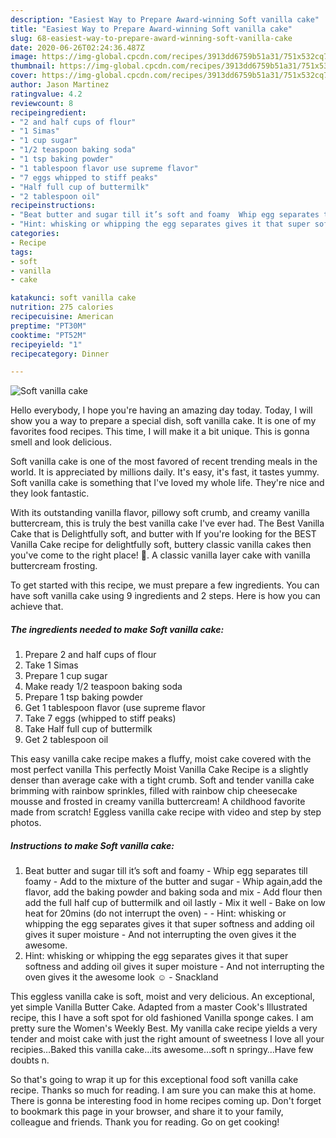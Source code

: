 ```yaml
---
description: "Easiest Way to Prepare Award-winning Soft vanilla cake"
title: "Easiest Way to Prepare Award-winning Soft vanilla cake"
slug: 68-easiest-way-to-prepare-award-winning-soft-vanilla-cake
date: 2020-06-26T02:24:36.487Z
image: https://img-global.cpcdn.com/recipes/3913dd6759b51a31/751x532cq70/soft-vanilla-cake-recipe-main-photo.jpg
thumbnail: https://img-global.cpcdn.com/recipes/3913dd6759b51a31/751x532cq70/soft-vanilla-cake-recipe-main-photo.jpg
cover: https://img-global.cpcdn.com/recipes/3913dd6759b51a31/751x532cq70/soft-vanilla-cake-recipe-main-photo.jpg
author: Jason Martinez
ratingvalue: 4.2
reviewcount: 8
recipeingredient:
- "2 and half cups of flour"
- "1 Simas"
- "1 cup sugar"
- "1/2 teaspoon baking soda"
- "1 tsp baking powder"
- "1 tablespoon flavor use supreme flavor"
- "7 eggs whipped to stiff peaks"
- "Half full cup of buttermilk"
- "2 tablespoon oil"
recipeinstructions:
- "Beat butter and sugar till it’s soft and foamy  Whip egg separates till foamy  Add to the mixture of the butter and sugar  Whip again,add the flavor, add the baking powder and baking soda and mix  Add flour then add the full half cup of buttermilk and oil lastly Mix it well  Bake on low heat for 20mins (do not interrupt the oven)  Hint: whisking or whipping the egg separates gives it that super softness and adding oil gives it super moisture And not interrupting the oven gives it the awesome."
- "Hint: whisking or whipping the egg separates gives it that super softness and adding oil gives it super moisture And not interrupting the oven gives it the awesome look ☺️ Snackland"
categories:
- Recipe
tags:
- soft
- vanilla
- cake

katakunci: soft vanilla cake 
nutrition: 275 calories
recipecuisine: American
preptime: "PT30M"
cooktime: "PT52M"
recipeyield: "1"
recipecategory: Dinner

---
```



![Soft vanilla cake](https://img-global.cpcdn.com/recipes/3913dd6759b51a31/751x532cq70/soft-vanilla-cake-recipe-main-photo.jpg)

Hello everybody, I hope you're having an amazing day today. Today, I will show you a way to prepare a special dish, soft vanilla cake. It is one of my favorites food recipes. This time, I will make it a bit unique. This is gonna smell and look delicious.

Soft vanilla cake is one of the most favored of recent trending meals in the world. It is appreciated by millions daily. It's easy, it's fast, it tastes yummy. Soft vanilla cake is something that I've loved my whole life. They're nice and they look fantastic.

With its outstanding vanilla flavor, pillowy soft crumb, and creamy vanilla buttercream, this is truly the best vanilla cake I&#39;ve ever had. The Best Vanilla Cake that is Delightfully soft, and butter with If you&#39;re looking for the BEST Vanilla Cake recipe for delightfully soft, buttery classic vanilla cakes then you&#39;ve come to the right place! 🙂. A classic vanilla layer cake with vanilla buttercream frosting.


To get started with this recipe, we must prepare a few ingredients. You can have soft vanilla cake using 9 ingredients and 2 steps. Here is how you can achieve that.

<!--inarticleads1-->

##### The ingredients needed to make Soft vanilla cake:

1. Prepare 2 and half cups of flour
1. Take 1 Simas
1. Prepare 1 cup sugar
1. Make ready 1/2 teaspoon baking soda
1. Prepare 1 tsp baking powder
1. Get 1 tablespoon flavor (use supreme flavor
1. Take 7 eggs (whipped to stiff peaks)
1. Take Half full cup of buttermilk
1. Get 2 tablespoon oil


This easy vanilla cake recipe makes a fluffy, moist cake covered with the most perfect vanilla This perfectly Moist Vanilla Cake Recipe is a slightly denser than average cake with a tight crumb. Soft and tender vanilla cake brimming with rainbow sprinkles, filled with rainbow chip cheesecake mousse and frosted in creamy vanilla buttercream! A childhood favorite made from scratch! Eggless vanilla cake recipe with video and step by step photos. 

<!--inarticleads2-->

##### Instructions to make Soft vanilla cake:

1. Beat butter and sugar till it’s soft and foamy  - Whip egg separates till foamy  - Add to the mixture of the butter and sugar  - Whip again,add the flavor, add the baking powder and baking soda and mix  - Add flour then add the full half cup of buttermilk and oil lastly - Mix it well  - Bake on low heat for 20mins (do not interrupt the oven) -  - Hint: whisking or whipping the egg separates gives it that super softness and adding oil gives it super moisture - And not interrupting the oven gives it the awesome.
1. Hint: whisking or whipping the egg separates gives it that super softness and adding oil gives it super moisture - And not interrupting the oven gives it the awesome look ☺️ - Snackland


This eggless vanilla cake is soft, moist and very delicious. An exceptional, yet simple Vanilla Butter Cake. Adapted from a master Cook&#39;s Illustrated recipe, this I have a soft spot for old fashioned Vanilla sponge cakes. I am pretty sure the Women&#39;s Weekly Best. My vanilla cake recipe yields a very tender and moist cake with just the right amount of sweetness I love all your recipies…Baked this vanilla cake…its awesome…soft n springy…Have few doubts n. 

So that's going to wrap it up for this exceptional food soft vanilla cake recipe. Thanks so much for reading. I am sure you can make this at home. There is gonna be interesting food in home recipes coming up. Don't forget to bookmark this page in your browser, and share it to your family, colleague and friends. Thank you for reading. Go on get cooking!
